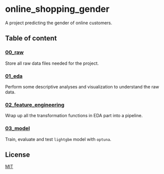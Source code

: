 # online_shopping_gender

A project predicting the gender of online customers.

## Table of content
### [00_raw](https://github.com/truongphanduykhanh/online_shopping_gender/tree/main/00_raw)
Store all raw data files needed for the project.

### [01_eda](https://github.com/truongphanduykhanh/online_shopping_gender/tree/main/00_eda)
Perform some descriptive analyses and visualization to understand the raw data.

### [02_feature_engineering](https://github.com/truongphanduykhanh/online_shopping_gender/tree/main/02_feature_engineering)
Wrap up all the transformation functions in EDA part into a pipeline.

### [03_model](https://github.com/truongphanduykhanh/online_shopping_gender/tree/main/03_model)
Train, evaluate and test `lightgbm` model with `optuna`.

## License
[MIT](https://choosealicense.com/licenses/mit/)
